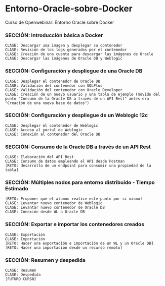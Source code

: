 # Entorno-Oracle-sobre-Docker
Curso de Openwebinar: Entorno Oracle sobre Docker

### SECCIÓN: Introducción básica a Docker
	CLASE: Descargar una imagen y desplegar su contenedor
	CLASE: Revisión de los logs generados por el contenedor
	CLASE: Creación de una cuenta para descargar las imágenes de Oracle
	CLASE: Descargar las imágenes de Oracle DB y Weblogic

### SECCIÓN: Configuración y despliegue de una Oracle DB
	CLASE: Desplegar el contenedor de Oracle DB
	CLASE: Validación del contenedor con SQLPlus
	CLASE: Validación del contenedor con Oracle Developer
	CLASE: Creación de un nuevo usuario y una tabla de ejemplo (movido del punto "Consumo de la Oracle DB a través de un API Rest" antes era "Creación de una nueva base de datos")

### SECCIÓN: Configuración y despliegue de un Weblogic 12c
	CLASE: Desplegar el contenedor de Weblogic
	CLASE: Acceso al portal de Weblogic
	CLASE: Conexión al contenedor del Oracle DB

### SECCIÓN: Consumo de la Oracle DB a través de un API Rest
	CLASE: Elaboración del API Rest
	CLASE: Consumo de datos empleando el API desde Postman
	[RETO: desarrollo de un endpoint para consumir una propiedad de la tabla]

### SECCIÓN: Múltiples nodos para entorno distribuido - Tiempo Estimado
	[RETO: Proponer que el alumno realice este punto por si mismo]
	CLASE: Levantar nuevo contenedor de Weblogic
	CLASE: Levantar nuevo contenedor de Oracle DB
	CLASE: Conexión desde WL a Oracle DB

### SECCIÓN: Exportar e importar los contenedores creados
	CLASE: Exportación
	CLASE: Importación
	[RETO: Hacer una exportación e importación de un WL y un Oracle DB]
	[RETO: Hacer una importación desde un recurso remoto]

### SECCIÓN: Resumen y despedida
	CLASE: Resumen
	CLASE: Despedida
	[FUTURO CURSO]
